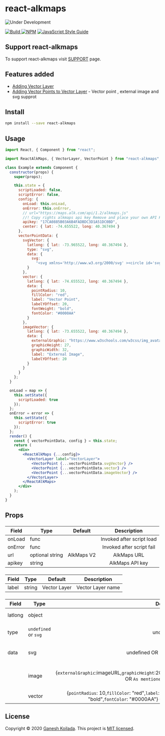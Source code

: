 # react-alkmaps

![Under Development](https://allamericandreamhomes.com/wp-content/uploads/underconstruction.png)

>

[![Build](https://travis-ci.org/itsmeganesh-cse-iiit/react-alkmaps.svg?branch=master) ![NPM](https://img.shields.io/npm/v/react-alkmaps.svg)](https://www.npmjs.com/package/react-alkmaps) [![JavaScript Style Guide](https://img.shields.io/badge/code_style-standard-brightgreen.svg)](https://standardjs.com)

## Support react-alkmaps

To support react-alkmaps visit [SUPPORT](https://www.patreon.com/ganeshkoilada) page.

## Features added

- [Adding Vector Layer](#)
- [Adding Vector Points to Vector Layer](#) - Vector point , external image and svg supprot

## Install

```bash
npm install --save react-alkmaps
```

## Usage

```jsx
import React, { Component } from "react";

import ReactAlkMaps, { VectorLayer, VectorPoint } from "react-alkmaps";

class Example extends Component {
  constructor(props) {
    super(props);

    this.state = {
      scriptLoaded: false,
      scriptError: false,
      config: {
        onLoad: this.onLoad,
        onError: this.onError,
        // url="https://maps.alk.com/api/1.2/alkmaps.js"
        //! Copy rights alkmaps api key Remove and place your own API Key
        apikey: "17CA0885B03A6B4FADBDC3D1A51DC0BD",
        center: { lat: -74.655522, long: 40.367494 }
      },
      vectorPointData: {
        svgVector: {
          latlong: { lat: -73.965522, long: 40.367494 },
          type: "svg",
          data: {
            svg:
              "<svg xmlns='http://www.w3.org/2000/svg' ><circle id='svgCircle' stroke='black' fill='yellow' cx='16' cy='16' r='16' /><text id='svgText' x='16' y='20' font-size='10pt' font-family='arial' font-weight='bold' text-anchor='middle' fill='black' >svg</text></svg>"
          }
        },
        vector: {
          latlong: { lat: -74.655522, long: 40.367494 },
          data: {
            pointRadius: 10,
            fillColor: "red",
            label: "Vector Point",
            labelYOffset: 20,
            fontWeight: "bold",
            fontColor: "#0000AA"
          }
        },
        imageVector: {
          latlong: { lat: -73.655522, long: 40.367494 },
          data: {
            externalGraphic: "https://www.w3schools.com/w3css/img_avatar3.png",
            graphicHeight: 27,
            graphicWidth: 32,
            label: "External Image",
            labelYOffset: 20
          }
        }
      }
    };
  }

  onLoad = map => {
    this.setState({
      scriptLoaded: true
    });
  };
  onError = error => {
    this.setState({
      scriptError: true
    });
  };
  render() {
    const { vectorPointData, config } = this.state;
    return (
      <div>
        <ReactAlkMaps {...config}>
          <VectorLayer label="VectorLayer">
            <VectorPoint {...vectorPointData.svgVector} />
            <VectorPoint {...vectorPointData.vector} />
            <VectorPoint {...vectorPointData.imageVector} />
          </VectorLayer>
        </ReactAlkMaps>
      </div>
    );
  }
}
```

## Props

### <ReactAlkMaps/>

| Field   | Type            |  Default   |        Description        |
| ------- | --------------- | :--------: | :-----------------------: |
| onLoad  | func            |            | Invoked after script load |
| onError | func            |            | Invoked after script fail |
| url     | optional string | AlkMaps V2 |        AlkMaps URL        |
| apikey  | string          |            |      AlkMaps API key      |

### <VectorLayer/>

| Field | Type   |   Default    |    Description    |
| ----- | ------ | :----------: | :---------------: |
| label | string | Vector Layer | Vector Layer name |

### <VectorPoint/>

| Field   | Type                 |                                                                             Default                                                                              |            Description             |
| ------- | -------------------- | :--------------------------------------------------------------------------------------------------------------------------------------------------------------: | :--------------------------------: |
| latlong | object               |                                                                                                                                                                  |         Vector Layer name          |
| type    | `undefined` or `svg` |                                                                            undefined                                                                             |        Vector drawing type         |
| data    | svg                  |                                                                 undefined OR `{svg: svgContent}`                                                                 |     To draw using svg content      |
|         | image                |              {`externalGraphic`:imageURL,`graphicHeight`:20,`graphicWidth`:20,`label`:"label",`labelYOffset`:20} OR `As mentioned in alkmaps site`               | To draw vector with external image |
|         | vector               | {`pointRadius`: 10,`fillColor`: "red",`label`: "Vector Point",`labelYOffset`: 20,`fontWeight`: "bold",`fontColor`: "#0000AA"} OR `As mentioned in Alk maps site` |           To draw vector           |

## License

Copyright © 2020 [Ganesh Koilada](https://github.com/itsmeganesh-cse-iiit).
This project is [MIT licensed](#).
